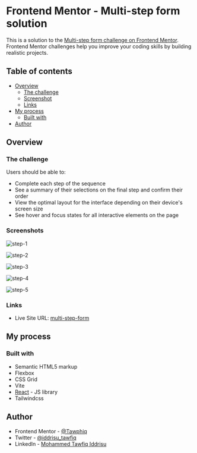 # Frontend Mentor - Multi-step form solution

This is a solution to the [Multi-step form challenge on Frontend Mentor](https://www.frontendmentor.io/challenges/multistep-form-YVAnSdqQBJ). Frontend Mentor challenges help you improve your coding skills by building realistic projects. 

## Table of contents

- [Overview](#overview)
  - [The challenge](#the-challenge)
  - [Screenshot](#screenshot)
  - [Links](#links)
- [My process](#my-process)
  - [Built with](#built-with)
- [Author](#author)




## Overview

### The challenge

Users should be able to:

- Complete each step of the sequence
- See a summary of their selections on the final step and confirm their order
- View the optimal layout for the interface depending on their device's screen size
- See hover and focus states for all interactive elements on the page

### Screenshots

![step-1](https://user-images.githubusercontent.com/84660782/222015946-7fb69794-6589-4820-9bbb-e6ee11748118.jpeg)

![step-2](https://user-images.githubusercontent.com/84660782/222016099-62feccf3-2b20-46e8-a9fb-703dcb6b40b5.jpeg)

![step-3](https://user-images.githubusercontent.com/84660782/222016120-32bf3316-b293-4eaa-8969-7a887b9f83a6.jpeg)

![step-4](https://user-images.githubusercontent.com/84660782/222016165-4cc2b2c0-a041-4fe8-95b0-455e576b2240.jpeg)

![step-5](https://user-images.githubusercontent.com/84660782/222016219-5366b35d-bd09-4889-a329-3f828dc9540c.jpeg)






### Links

- Live Site URL: [multi-step-form](https://delicate-valkyrie-800c90.netlify.app/)

## My process

### Built with

- Semantic HTML5 markup
- Flexbox
- CSS Grid
- Vite
- [React](https://reactjs.org/) - JS library
- Tailwindcss


## Author
- Frontend Mentor - [@Tawphiq](https://www.frontendmentor.io/profile/Tawphiq)
- Twitter - [@iddrisu_tawfiq](https://www.twitter.com/iddrisu_tawfiq)
- LinkedIn - [Mohammed Tawfiq Iddrisu](https://www.linkedin.com/in/mohammed-tawfiq-iddrisu-6469171b9/)
